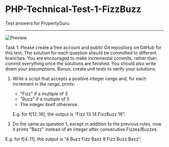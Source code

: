 PHP-Technical-Test-1-FizzBuzz
=============================

Test answers for PropertyGuru

---

![Preview](https://raw2.github.com/fedmich/PHP-Technical-Test-1-FizzBuzz/master/preview.png)


Task 1:
Please create a free account and public Git repository on GitHub for this test.
The solution for each question should be committed to different branches.
You are encouraged to make incremental commits, rather than commit everything once the solutions are finished.
You should also write down your assumptions.
Bonus: create unit tests to verify your solutions.

1. Write a script that accepts a positive integer range and, for each increment in the range, prints:
   - "Fizz" if a multiple of 3
   - "Buzz" if a multiple of 5
   - The integer itself otherwise.
   
   E.g. for f[12..16], the output is "Fizz 13 14 FizzBuzz 16".

2. Do the same as question 1, except in addition to the previous rules, now it prints "Bazz" instead of an integer after consecutive Fizzes/Buzzes.

  E.g. for f[4..11], the output is “4 Buzz Fizz Bazz 8 Fizz Buzz Bazz”.

